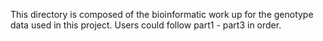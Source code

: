 This directory is composed of the bioinformatic work up for the genotype data used in this project. Users could follow part1 - part3 in order.
